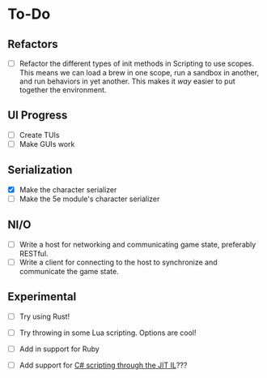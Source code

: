# To-Do

## Refactors

- [ ] Refactor the different types of init methods in Scripting to use scopes. This means we can load a brew in one scope, run a sandbox in another, and run behaviors in yet another. This makes it *way* easier to put together the environment.

## UI Progress

- [ ] Create TUIs
- [ ] Make GUIs work

## Serialization

- [x] Make the character serializer
- [ ] Make the 5e module's character serializer

## NI/O

- [ ] Write a host for networking and communicating game state, preferably RESTful.
- [ ] Write a client for connecting to the host to synchronize and communicate the game state.

## Experimental

- [ ] Try using Rust!
- [ ] Try throwing in some Lua scripting. Options are cool!
- [ ] Add in support for Ruby
- [ ] Add support for [C# scripting through the JIT IL](https://docs.microsoft.com/en-us/dotnet/standard/managed-execution-process)???


